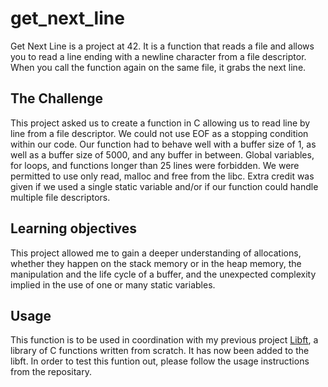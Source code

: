 # get_next_line
 Get Next Line is a project at 42. It is a function that reads a file and allows you to read a line ending with a newline character from a file descriptor. When you call the function again on the same file, it grabs the next line.

## The Challenge 
This project asked us to create a function in C allowing us to read line by line from a file descriptor. We could not use EOF as a stopping condition within our code. Our function had to behave well with a buffer size of 1, as well as a buffer size of 5000, and any buffer in between. Global variables, for loops, and functions longer than 25 lines were forbidden. We were permitted to use only read, malloc and free from the libc. Extra credit was given if we used a single static variable and/or if our function could handle multiple file descriptors. 

## Learning objectives 
This project allowed me to gain a deeper understanding of allocations, whether they happen on the stack memory or in the heap memory, the manipulation and the life cycle of a buffer, and the unexpected complexity implied in the use of one or many static variables.

## Usage
This function is to be used in coordination with my previous project [Libft](https://github.com/aoumad/42_Libft), a library of C functions written from scratch. It has now been added to the libft. In order to test this funtion out, please follow the usage instructions from the repositary. 
